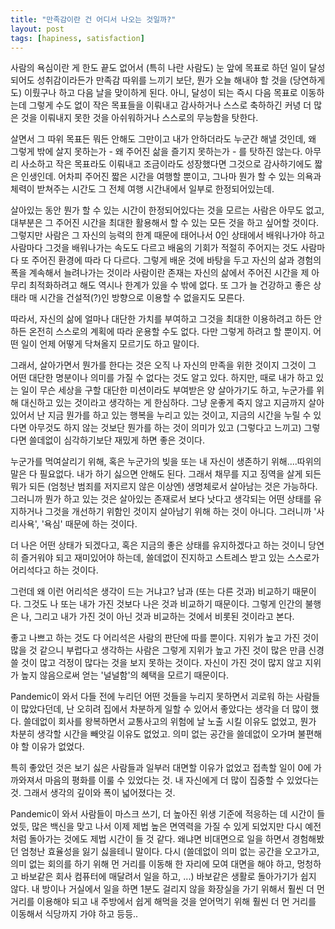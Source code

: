 ```yaml
---
title: "만족감이란 건 어디서 나오는 것일까?"
layout: post
tags: [hapiness, satisfaction]
---
```


사람의 욕심이란 게 한도 끝도 없어서 (특히 나란 사람도) 눈 앞에 목표로 하던 일이 달성되어도 성취감이라든가 만족감 따위를 느끼기 보단, 뭔가 오늘 해내야 할 것을 (당연하게도) 이뤘구나 하고 다음 날을 맞이하게 된다. 아니, 달성이 되는 즉시 다음 목표로 이동하는데 그렇게 수도 없이 작은 목표들을 이뤄내고 감사하거나 스스로 축하하긴 커녕 더 많은 것을 이뤄내지 못한 것을 아쉬워하거나 스스로의 무능함을 탓한다.

살면서 그 따위 목표든 뭐든 안해도 그만이고 내가 안하더라도 누군간 해낼 것인데, 왜 그렇게 밖에 살지 못하는가 - 왜 주어진 삶을 즐기지 못하는가 - 를 탓하진 않는다. 아무리 사소하고 작은 목표라도 이뤄내고 조금이라도 성장했다면 그것으로 감사하기에도 짧은 인생인데. 어차피 주어진 짧은 시간을 여행할 뿐이고, 그나마 뭔가 할 수 있는 의욕과 체력이 받쳐주는 시간도 그 전체 여행 시간내에서 일부로 한정되어있는데.

살아있는 동안 뭔가 할 수 있는 시간이 한정되어있다는 것을 모르는 사람은 아무도 없고, 대부분은 그 주어진 시간을 최대한 활용해서 할 수 있는 모든 것을 하고 싶어할 것이다. 그렇지만 사람은 그 자신의 능력의 한계 때문에 태어나서 0인 상태에서 배워나가야 하고 사람마다 그것을 배워나가는 속도도 다르고 배움의 기회가 적절히 주어지는 것도 사람마다 또 주어진 환경에 따라 다 다르다. 그렇게 배운 것에 바탕을 두고 자신의 삶과 경험의 폭을 계속해서 늘려나가는 것이라 사람이란 존재는 자신의 삶에서 주어진 시간을 제 아무리 최적화하려고 해도 역시나 한계가 있을 수 밖에 없다. 또 그가 늘 건강하고 좋은 상태라 매 시간을 건설적(?)인 방향으로 이용할 수 없을지도 모른다. 

따라서, 자신의 삶에 얼마나 대단한 가치를 부여하고 그것을 최대한 이용하려고 하든 안하든 온전히 스스로의 계획에 따라 운용할 수도 없다. 다만 그렇게 하려고 할 뿐이지. 어떤 일이 언제 어떻게 닥쳐올지 모르기도 하고 말이다. 

그래서, 살아가면서 뭔가를 한다는 것은 오직 나 자신의 만족을 위한 것이지 그것이 그 어떤 대단한 명분이나 의미를 가질 수 없다는 것도 알고 있다. 하지만, 때로 내가 하고 있는 일이 무슨 세상을 구할 대단한 미션이라도 부여받은 양 살아가기도 하고, 누군가를 위해 대신하고 있는 것이라고 생각하는 게 한심하다. 그냥 운좋게 죽지 않고 지금까지 살아있어서 난 지금 뭔가를 하고 있는 행복을 누리고 있는 것이고, 지금의 시간을 누릴 수 있다면 아무것도 하지 않는 것보단 뭔가를 하는 것이 의미가 있고 (그렇다고 느끼고) 그렇다면 쓸데없이 심각하기보단 재밌게 하면 좋은 것이다.

누군가를 먹여살리기 위해, 혹은 누군가의 빚을 또는 내 자신이 생존하기 위해....따위의 말은 다 필요없다. 내가 하기 싫으면 안해도 된다. 그래서 채무를 지고 징역을 살게 되든 뭐가 되든 (엄청난 범죄를 저지르지 않은 이상엔) 생명체로서 살아남는 것은 가능하다. 그러니까 뭔가 하고 있는 것은 살아있는 존재로서 보다 낫다고 생각되는 어떤 상태를 유지하거나 그것을 개선하기 위함인 것이지 살아남기 위해 하는 것이 아니다. 그러니까 '사리사욕', '욕심' 때문에 하는 것이다. 

더 나은 어떤 상태가 되겠다고, 혹은 지금의 좋은 상태를 유지하겠다고 하는 것이니 당연히 즐거워야 되고 재미있어야 하는데, 쓸데없이 진지하고 스트레스 받고 있는 스스로가 어리석다고 하는 것이다. 

그런데 왜 이런 어리석은 생각이 드는 거냐고? 남과 (또는 다른 것과) 비교하기 때문이다. 그것도 나 또는 내가 가진 것보다 나은 것과 비교하기 때문이다. 그렇게 인간의 불행은 나, 그리고 내가 가진 것이 아닌 것과 비교하는 것에서 비롯된 것이라고 본다. 

좋고 나쁘고 하는 것도 다 어리석은 사람의 판단에 따를 뿐이다. 지위가 높고 가진 것이 많을 것 같으니 부럽다고 생각하는 사람은 그렇게 지위가 높고 가진 것이 많은 만큼 신경 쓸 것이 많고 걱정이 많다는 것을 보지 못하는 것이다. 자신이 가진 것이 많지 않고 지위가 높지 않음으로써 얻는 '널널함'의 혜택을 모르기 때문이다. 

Pandemic이 와서 다들 전에 누리던 어떤 것들을 누리지 못하면서 괴로워 하는 사람들이 많았다던데, 난 오히려 집에서 차분하게 일할 수 있어서 좋았다는 생각을 더 많이 했다. 쓸데없이 회사를 왕복하면서 교통사고의 위험에 날 노출 시킬 이유도 없었고, 뭔가 차분히 생각할 시간을 빼앗길 이유도 없었고. 의미 없는 공간을 쓸데없이 오가며 불편해야 할 이유가 없었다. 

특히 좋았던 것은 보기 싫은 사람들과 일부러 대면할 이유가 없었고 접촉할 일이 0에 가까와져서 마음의 평화를 이룰 수 있었다는 것. 내 자신에게 더 많이 집중할 수 있었다는 것. 그래서 생각의 깊이와 폭이 넓어졌다는 것. 

Pandemic이 와서 사람들이 마스크 쓰기, 더 높아진 위생 기준에 적응하는 데 시간이 들었듯, 많은 백신을 맞고 나서 이제 제법 높은 면역력을 가질 수 있게 되었지만 다시 예전처럼 돌아가는 것에도 제법 시간이 들 것 같다. 왜냐면 비대면으로 일을 하면서 경험해봤던 엄청난 효율성을 잃기 싫을테니 말이다. 다시 (쓸데없이 의미 없는 공간을 오고가고, 의미 없는 회의를 하기 위해 먼 거리를 이동해 한 자리에 모여 대면을 해야 하고, 멍청하고 바보같은 회사 컴퓨터에 매달려서 일을 하고, ...) 바보같은 생활로 돌아가기가 쉽지 않다. 내 방이나 거실에서 일을 하면 1분도 걸리지 않을 화장실을 가기 위해서 훨씬 더 먼 거리를 이용해야 되고 내 주방에서 쉽게 해먹을 것을 얻어먹기 위해 훨씬 더 먼 거리를 이동해서 식당까지 가야 하고 등등..